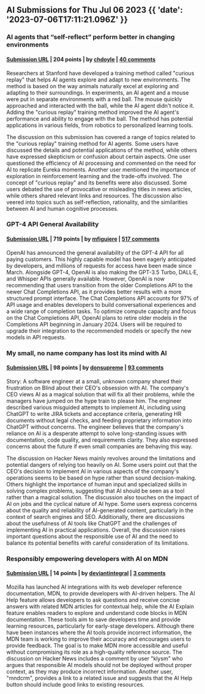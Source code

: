 ## AI Submissions for Thu Jul 06 2023 {{ 'date': '2023-07-06T17:11:21.096Z' }}

### AI agents that “self-reflect” perform better in changing environments

#### [Submission URL](https://hai.stanford.edu/news/ai-agents-self-reflect-perform-better-changing-environments) | 204 points | by [chdoyle](https://news.ycombinator.com/user?id=chdoyle) | [40 comments](https://news.ycombinator.com/item?id=36622959)

Researchers at Stanford have developed a training method called "curious replay" that helps AI agents explore and adapt to new environments. The method is based on the way animals naturally excel at exploring and adapting to their surroundings. In experiments, an AI agent and a mouse were put in separate environments with a red ball. The mouse quickly approached and interacted with the ball, while the AI agent didn't notice it. Adding the "curious replay" training method improved the AI agent's performance and ability to engage with the ball. The method has potential applications in various fields, from robotics to personalized learning tools.

The discussion on this submission has covered a range of topics related to the "curious replay" training method for AI agents. Some users have discussed the details and potential applications of the method, while others have expressed skepticism or confusion about certain aspects. One user questioned the efficiency of AI processing and commented on the need for AI to replicate Eureka moments. Another user mentioned the importance of exploration in reinforcement learning and the trade-offs involved. The concept of "curious replay" and its benefits were also discussed. Some users debated the use of provocative or misleading titles in news articles, while others shared relevant links and resources. The discussion also veered into topics such as self-reflection, rationality, and the similarities between AI and human cognitive processes.

### GPT-4 API General Availability

#### [Submission URL](https://openai.com/blog/gpt-4-api-general-availability) | 719 points | by [mfiguiere](https://news.ycombinator.com/user?id=mfiguiere) | [517 comments](https://news.ycombinator.com/item?id=36621120)

OpenAI has announced the general availability of the GPT-4 API for all paying customers. This highly capable model has been eagerly anticipated by developers, and millions of requests for access have been made since March. Alongside GPT-4, OpenAI is also making the GPT-3.5 Turbo, DALL·E, and Whisper APIs generally available. However, OpenAI is now recommending that users transition from the older Completions API to the newer Chat Completions API, as it provides better results with a more structured prompt interface. The Chat Completions API accounts for 97% of API usage and enables developers to build conversational experiences and a wide range of completion tasks. To optimize compute capacity and focus on the Chat Completions API, OpenAI plans to retire older models in the Completions API beginning in January 2024. Users will be required to upgrade their integration to the recommended models or specify the new models in API requests.

### My small, no name company has lost its mind with AI

#### [Submission URL](https://www.teamblind.com/post/My-small-no-name-company-has-completely-lost-its-mind-with-AI-nfqEDfSi) | 98 points | by [donsupreme](https://news.ycombinator.com/user?id=donsupreme) | [93 comments](https://news.ycombinator.com/item?id=36611356)

Story: A software engineer at a small, unknown company shared their frustration on Blind about their CEO's obsession with AI. The company's CEO views AI as a magical solution that will fix all their problems, while the managers have jumped on the hype train to please him. The engineer described various misguided attempts to implement AI, including using ChatGPT to write JIRA tickets and acceptance criteria, generating HR documents without legal checks, and feeding proprietary information into ChatGPT without concerns. The engineer believes that the company's reliance on AI is a desperate attempt to solve long-standing issues with documentation, code quality, and requirements clarity. They also expressed concerns about the future if even small companies are behaving this way.

The discussion on Hacker News mainly revolves around the limitations and potential dangers of relying too heavily on AI. Some users point out that the CEO's decision to implement AI in various aspects of the company's operations seems to be based on hype rather than sound decision-making. Others highlight the importance of human input and specialized skills in solving complex problems, suggesting that AI should be seen as a tool rather than a magical solution. The discussion also touches on the impact of AI on jobs and the cyclical nature of AI hype. Some users express concerns about the quality and reliability of AI-generated content, particularly in the context of search engines and SEO. Additionally, there are discussions about the usefulness of AI tools like ChatGPT and the challenges of implementing AI in practical applications. Overall, the discussion raises important questions about the responsible use of AI and the need to balance its potential benefits with careful consideration of its limitations.

### Responsibly empowering developers with AI on MDN

#### [Submission URL](https://blog.mozilla.org/en/products/mdn/responsibly-empowering-developers-with-ai-on-mdn/) | 14 points | by [deviantintegral](https://news.ycombinator.com/user?id=deviantintegral) | [3 comments](https://news.ycombinator.com/item?id=36624590)

Mozilla has launched AI integrations with its web developer reference documentation, MDN, to provide developers with AI-driven helpers. The AI Help feature allows developers to ask questions and receive concise answers with related MDN articles for contextual help, while the AI Explain feature enables readers to explore and understand code blocks in MDN documentation. These tools aim to save developers time and provide learning resources, particularly for early-stage developers. Although there have been instances where the AI tools provide incorrect information, the MDN team is working to improve their accuracy and encourages users to provide feedback. The goal is to make MDN more accessible and useful without compromising its role as a high-quality reference source. The discussion on Hacker News includes a comment by user "klysm" who argues that responsible AI models should not be deployed without proper context, as they may produce incorrect information. Another user, "mndcrm", provides a link to a related issue and suggests that the AI Help button should include good links to existing resources.

